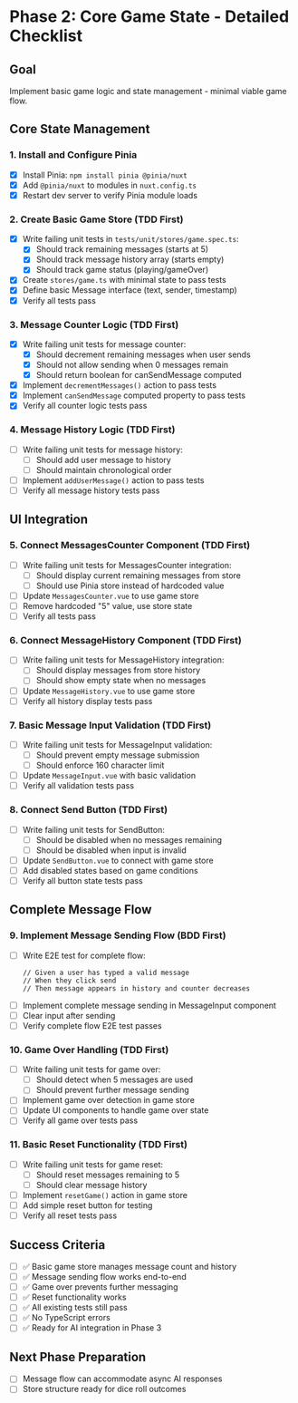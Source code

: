 # Phase 2: Core Game State - Detailed Checklist

## Goal
Implement basic game logic and state management - minimal viable game flow.

## Core State Management

### 1. Install and Configure Pinia
- [x] Install Pinia: `npm install pinia @pinia/nuxt`
- [x] Add `@pinia/nuxt` to modules in `nuxt.config.ts`
- [x] Restart dev server to verify Pinia module loads

### 2. Create Basic Game Store (TDD First)
- [x] Write failing unit tests in `tests/unit/stores/game.spec.ts`:
  - [x] Should track remaining messages (starts at 5)
  - [x] Should track message history array (starts empty)
  - [x] Should track game status (playing/gameOver)
- [x] Create `stores/game.ts` with minimal state to pass tests
- [x] Define basic Message interface (text, sender, timestamp)
- [x] Verify all tests pass

### 3. Message Counter Logic (TDD First)
- [x] Write failing unit tests for message counter:
  - [x] Should decrement remaining messages when user sends
  - [x] Should not allow sending when 0 messages remain
  - [x] Should return boolean for canSendMessage computed
- [x] Implement `decrementMessages()` action to pass tests
- [x] Implement `canSendMessage` computed property to pass tests
- [x] Verify all counter logic tests pass

### 4. Message History Logic (TDD First)
- [ ] Write failing unit tests for message history:
  - [ ] Should add user message to history
  - [ ] Should maintain chronological order
- [ ] Implement `addUserMessage()` action to pass tests
- [ ] Verify all message history tests pass

## UI Integration

### 5. Connect MessagesCounter Component (TDD First)
- [ ] Write failing unit tests for MessagesCounter integration:
  - [ ] Should display current remaining messages from store
  - [ ] Should use Pinia store instead of hardcoded value
- [ ] Update `MessagesCounter.vue` to use game store
- [ ] Remove hardcoded "5" value, use store state
- [ ] Verify all tests pass

### 6. Connect MessageHistory Component (TDD First)
- [ ] Write failing unit tests for MessageHistory integration:
  - [ ] Should display messages from store history
  - [ ] Should show empty state when no messages
- [ ] Update `MessageHistory.vue` to use game store
- [ ] Verify all history display tests pass

### 7. Basic Message Input Validation (TDD First)
- [ ] Write failing unit tests for MessageInput validation:
  - [ ] Should prevent empty message submission
  - [ ] Should enforce 160 character limit
- [ ] Update `MessageInput.vue` with basic validation
- [ ] Verify all validation tests pass

### 8. Connect Send Button (TDD First)
- [ ] Write failing unit tests for SendButton:
  - [ ] Should be disabled when no messages remaining
  - [ ] Should be disabled when input is invalid
- [ ] Update `SendButton.vue` to connect with game store
- [ ] Add disabled states based on game conditions
- [ ] Verify all button state tests pass

## Complete Message Flow

### 9. Implement Message Sending Flow (BDD First)
- [ ] Write E2E test for complete flow:
  ```
  // Given a user has typed a valid message
  // When they click send
  // Then message appears in history and counter decreases
  ```
- [ ] Implement complete message sending in MessageInput component
- [ ] Clear input after sending
- [ ] Verify complete flow E2E test passes

### 10. Game Over Handling (TDD First)
- [ ] Write failing unit tests for game over:
  - [ ] Should detect when 5 messages are used
  - [ ] Should prevent further message sending
- [ ] Implement game over detection in game store
- [ ] Update UI components to handle game over state
- [ ] Verify all game over tests pass

### 11. Basic Reset Functionality (TDD First)
- [ ] Write failing unit tests for game reset:
  - [ ] Should reset messages remaining to 5
  - [ ] Should clear message history
- [ ] Implement `resetGame()` action in game store
- [ ] Add simple reset button for testing
- [ ] Verify all reset tests pass

## Success Criteria
- [ ] ✅ Basic game store manages message count and history
- [ ] ✅ Message sending flow works end-to-end
- [ ] ✅ Game over prevents further messaging
- [ ] ✅ Reset functionality works
- [ ] ✅ All existing tests still pass
- [ ] ✅ No TypeScript errors
- [ ] ✅ Ready for AI integration in Phase 3

## Next Phase Preparation
- [ ] Message flow can accommodate async AI responses
- [ ] Store structure ready for dice roll outcomes

